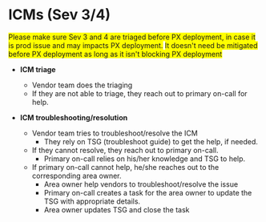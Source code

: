 # ICMs (Sev 3/4)

<span style="background-color:yellow">Please make sure Sev 3 and 4 are triaged before PX deployment, in case it is prod issue and may impacts PX deployment.</span>
    <span style="background-color:yellow">It doesn&#39;t need be mitigated before PX deployment as long as it isn&#39;t blocking PX deployment</span>

- **ICM triage**
    - Vendor team does the triaging
    - If they are not able to triage, they reach out to primary on-call for help.

- **ICM troubleshooting/resolution**
    - Vendor team tries to troubleshoot/resolve the ICM
        - They rely on TSG (troubleshoot guide) to get the help, if needed.
    - If they cannot resolve, they reach out to primary on-call.
        - Primary on-call relies on his/her knowledge and TSG to help.
    - If primary on-call cannot help, he/she reaches out to the corresponding area owner.
        - Area owner help vendors to troubleshoot/resolve the issue
        - Primary on-call creates a task for the area owner to update the TSG with appropriate details.
        - Area owner updates TSG and close the task